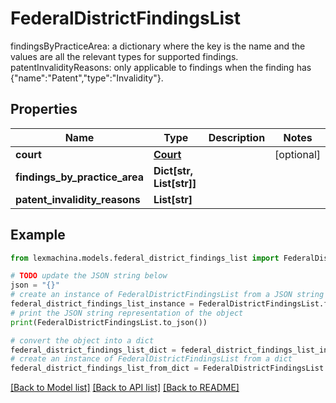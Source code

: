 # FederalDistrictFindingsList

findingsByPracticeArea: a dictionary where the key is the name and the values are all the relevant types for supported findings.  patentInvalidityReasons: only applicable to findings when the finding has {\"name\":\"Patent\",\"type\":\"Invalidity\"}.

## Properties

Name | Type | Description | Notes
------------ | ------------- | ------------- | -------------
**court** | [**Court**](Court.md) |  | [optional] 
**findings_by_practice_area** | **Dict[str, List[str]]** |  | 
**patent_invalidity_reasons** | **List[str]** |  | 

## Example

```python
from lexmachina.models.federal_district_findings_list import FederalDistrictFindingsList

# TODO update the JSON string below
json = "{}"
# create an instance of FederalDistrictFindingsList from a JSON string
federal_district_findings_list_instance = FederalDistrictFindingsList.from_json(json)
# print the JSON string representation of the object
print(FederalDistrictFindingsList.to_json())

# convert the object into a dict
federal_district_findings_list_dict = federal_district_findings_list_instance.to_dict()
# create an instance of FederalDistrictFindingsList from a dict
federal_district_findings_list_from_dict = FederalDistrictFindingsList.from_dict(federal_district_findings_list_dict)
```
[[Back to Model list]](../README.md#documentation-for-models) [[Back to API list]](../README.md#documentation-for-api-endpoints) [[Back to README]](../README.md)


